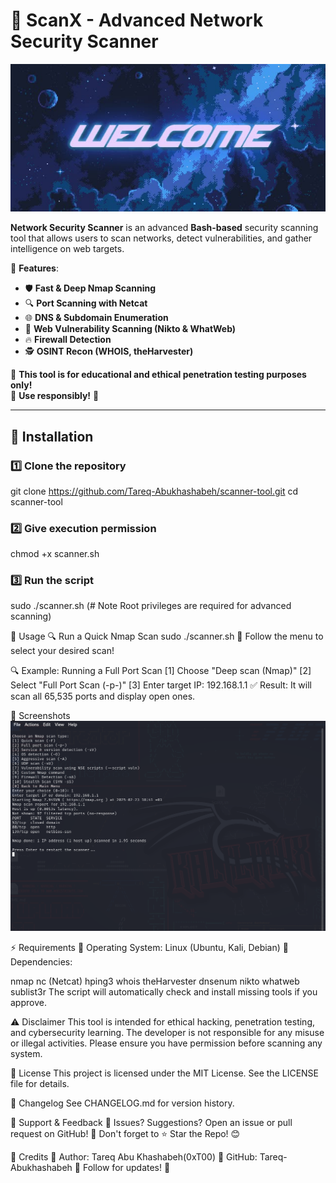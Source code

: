 # 🚀 ScanX - Advanced Network Security Scanner
   <p align="center">
  <img src="images/banner.jpeg" alt="ScanX Banner" width="600">
</p>

**Network Security Scanner** is an advanced **Bash-based** security scanning tool that allows users to scan networks, detect vulnerabilities, and gather intelligence on web targets.

🔹 **Features**:
- 🛡️ **Fast & Deep Nmap Scanning**
- 🔍 **Port Scanning with Netcat**
- 🌐 **DNS & Subdomain Enumeration**
- 📡 **Web Vulnerability Scanning (Nikto & WhatWeb)**
- 🔥 **Firewall Detection**
- 🕵️ **OSINT Recon (WHOIS, theHarvester)**

📌 **This tool is for educational and ethical penetration testing purposes only!**  
📌 **Use responsibly!** 🛑

---

## 🚀 Installation

### **1️⃣ Clone the repository**

git clone https://github.com/Tareq-Abukhashabeh/scanner-tool.git
cd scanner-tool

### **2️⃣ Give execution permission**
chmod +x scanner.sh

### **3️⃣ Run the script**
sudo ./scanner.sh (# Note Root privileges are required for advanced scanning)

🔹 Usage
🔍 Run a Quick Nmap Scan
   sudo ./scanner.sh
📌 Follow the menu to select your desired scan!


🔍 Example: Running a Full Port Scan
[1] Choose "Deep scan (Nmap)"
[2] Select "Full Port Scan (-p-)"
[3] Enter target IP: 192.168.1.1
✅ Result: It will scan all 65,535 ports and display open ones.


📸 Screenshots
![Nmap Example](images/NMAP.png)


⚡ Requirements
🔹 Operating System: Linux (Ubuntu, Kali, Debian)
🔹 Dependencies:

nmap
nc (Netcat)
hping3
whois
theHarvester
dnsenum
nikto
whatweb
sublist3r
The script will automatically check and install missing tools if you approve.


⚠️ Disclaimer
This tool is intended for ethical hacking, penetration testing, and cybersecurity learning.
The developer is not responsible for any misuse or illegal activities.
Please ensure you have permission before scanning any system.

📜 License
This project is licensed under the MIT License. See the LICENSE file for details.


📅 Changelog
See CHANGELOG.md for version history.

🌟 Support & Feedback
📌 Issues? Suggestions? Open an issue or pull request on GitHub!
📌 Don't forget to ⭐ Star the Repo! 😊

📢 Credits
🔹 Author: Tareq Abu Khashabeh(0xT00)
🔹 GitHub: Tareq-Abukhashabeh
🔹 Follow for updates! 🚀
